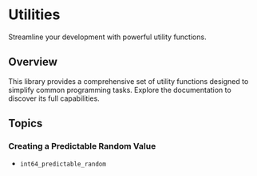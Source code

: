 # Utilities

Streamline your development with powerful utility functions.

## Overview

This library provides a comprehensive set of utility functions designed to simplify common programming tasks. Explore the documentation to discover its full capabilities.

## Topics

### Creating a Predictable Random Value

- ``int64_predictable_random``
